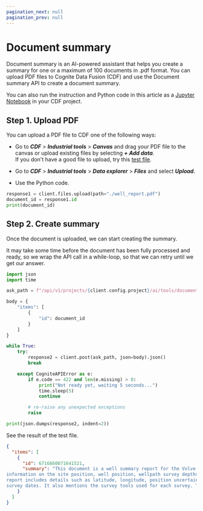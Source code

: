 ```yaml
---
pagination_next: null
pagination_prev: null
---
```


# Document summary

Document summary is an AI-powered assistant that helps you create a summary for one or a maximum of 100 documents in .pdf format. You can upload PDF files to Cognite Data Fusion (CDF) and use the Document summary API to create a document summary.

You can also run the instruction and Python code in this article as a [Jupyter Notebook](./document_summarization.ipynb) in your CDF project.

## Step 1. Upload PDF

You can upload a PDF file to CDF one of the following ways:

* Go to **_CDF_** > **_Industrial tools_** > **_Canvas_** and drag your PDF file to the canvas or upload existing files by selecting **_+ Add data_**.  
  If you don't have a good file to upload, try this [test file](./well_report.pdf).

* Go to **_CDF_** > **_Industrial tools_** > **_Data explorer_** > **_Files_** and select **_Upload_**.

* Use the Python code.

```python
response1 = client.files.upload(path="./well_report.pdf")
document_id = response1.id
print(document_id)
```

## Step 2. Create summary

Once the document is uploaded, we can start creating the summary.

It may take some time before the document has been fully processed and ready,
so we wrap the API call in a while-loop, so that we can retry until we get our answer.

```python
import json
import time

ask_path = f"/api/v1/projects/{client.config.project}/ai/tools/documents/summarize"

body = {
    "items": [
        {
            "id": document_id
        }
    ]
}

while True:
    try:
        response2 = client.post(ask_path, json=body).json()
        break

    except CogniteAPIError as e:
        if e.code == 422 and len(e.missing) > 0:
            print("Not ready yet, waiting 5 seconds...")
            time.sleep(5)
            continue

        # re-raise any unexpected exceptions
        raise

print(json.dumps(response2, indent=2))
```

See the result of the test file.

```json
{
  "items": [
    {
      "id": 6716860071641521,
      "summary": "This document is a well summary report for the Volve F well in Norway. It provides
information on the site position, well position, wellpath survey depths, and wellpath plan depths. The
report includes details such as latitude, longitude, position uncertainty, water depth, wellhead depth, and
survey dates. It also mentions the survey tools used for each survey. The document is dated April 11, 2018."
    }
  ]
}
```
